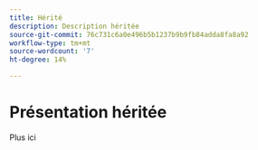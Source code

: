 ```yaml
---
title: Hérité
description: Description héritée
source-git-commit: 76c731c6a0e496b5b1237b9b9fb84adda8fa8a92
workflow-type: tm+mt
source-wordcount: '7'
ht-degree: 14%

---
```


# Présentation héritée


Plus ici
